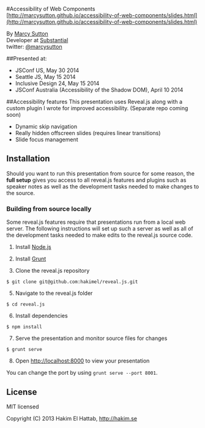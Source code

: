 #Accessibility of Web Components
[http://marcysutton.github.io/accessibility-of-web-components/slides.html](http://marcysutton.github.io/accessibility-of-web-components/slides.html)

By [Marcy Sutton](http://marcysutton.com)<br>
Developer at [Substantial](http://substantial.com)<br>
twitter: [@marcysutton](http://twitter.com/marcysutton)

##Presented at:
* JSConf US, May 30 2014
* Seattle JS, May 15 2014
* Inclusive Design 24, May 15 2014
* JSConf Australia (Accessibility of the Shadow DOM), April 10 2014

##Accessibility features
This presentation uses Reveal.js along with a custom plugin I wrote for improved accessibility. (Separate repo coming soon)
* Dynamic skip navigation
* Really hidden offscreen slides (requires linear transitions)
* Slide focus management

## Installation
Should you want to run this presentation from source for some reason, the **full setup** gives you access to all reveal.js features and plugins such as speaker notes as well as the development tasks needed to make changes to the source.

### Building from source locally
Some reveal.js features require that presentations run from a local web server. The following instructions will set up such a server as well as all of the development tasks needed to make edits to the reveal.js source code.

1. Install [Node.js](http://nodejs.org/)

2. Install [Grunt](http://gruntjs.com/getting-started#installing-the-cli)

4. Clone the reveal.js repository
```
$ git clone git@github.com:hakimel/reveal.js.git
```

5. Navigate to the reveal.js folder
```
$ cd reveal.js
```

6. Install dependencies
```
$ npm install
```

7. Serve the presentation and monitor source files for changes
```
$ grunt serve
```

8. Open <http://localhost:8000> to view your presentation

You can change the port by using `grunt serve --port 8001`.

## License

MIT licensed

Copyright (C) 2013 Hakim El Hattab, http://hakim.se
